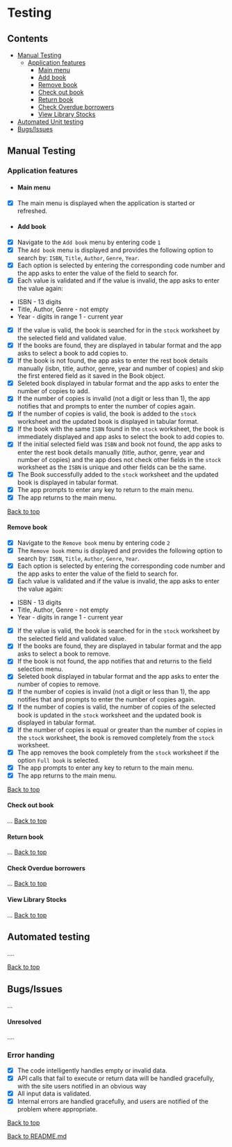 # Testing

## Contents

- [Manual Testing](#manual-testing)
    - [Application features](#application-features)
        - [Main menu](#main-menu)
        - [Add book](#add-book)
        - [Remove book](#remove-book)
        - [Check out book](#check-out-book)
        - [Return book](#return-book)
        - [Check Overdue borrowers](#check-overdue-borrowers)
        - [View Library Stocks](#view-library-stocks)
- [Automated Unit testing](#automated-unit-testing)
- [Bugs/Issues](#bugsissues)


## Manual Testing

### Application features
- #### Main menu
- [x] The main menu is displayed when the application is started or refreshed.
- #### Add book
- [x] Navigate to the `Add book` menu by entering code `1`
- [x] The `Add book` menu is displayed and provides the following option to search by: `ISBN`, `Title`, `Author`, `Genre`, `Year`.
- [x] Each option is selected by entering the corresponding code number and the app asks to enter the value of the field to search for.
- [x] Each value is validated and if the value is invalid, the app asks to enter the value again:
- ISBN - 13 digits
- Title, Author, Genre - not empty
- Year - digits in range 1 - current year
- [x] If the value is valid, the book is searched for in the `stock` worksheet by the selected field and validated value.
- [x] If the books are found, they are displayed in tabular format and the app asks to select a book to add copies to.
- [x] If the book is not found, the app asks to enter the rest book details manually (isbn, title, author, genre, year and number of copies) and skip the first entered field as it saved in the Book object.
- [x] Seleted book displayed in tabular format and the app asks to enter the number of copies to add.
- [x] If the number of copies is invalid (not a digit or less than 1), the app notifies that and prompts to enter the number of copies again.
- [x] If the number of copies is valid, the book is added to the `stock` worksheet and the updated book is displayed in tabular format.
- [x] If the book with the same `ISBN` found in the `stock` worksheet, the book is immediately displayed and app asks to select the book to add copies to.
- [x] If the initial selected field was `ISBN` and book not found, the app asks to enter the rest book details manually (title, author, genre, year and number of copies) and the app does not check other fields in the `stock` worksheet as the `ISBN` is unique and other fields can be the same.
- [x] The Book successfully added to the `stock` worksheet and the updated book is displayed in tabular format.
- [x] The app prompts to enter any key to return to the main menu.
- [x] The app returns to the main menu.

[Back to top](#contents)


#### Remove book
- [x] Navigate to the `Remove book` menu by entering code `2`
- [x] The `Remove book` menu is displayed and provides the following option to search by: `ISBN`, `Title`, `Author`, `Genre`, `Year`.
- [x] Each option is selected by entering the corresponding code number and the app asks to enter the value of the field to search for.
- [x] Each value is validated and if the value is invalid, the app asks to enter the value again:
- ISBN - 13 digits
- Title, Author, Genre - not empty
- Year - digits in range 1 - current year
- [x] If the value is valid, the book is searched for in the `stock` worksheet by the selected field and validated value.
- [x] If the books are found, they are displayed in tabular format and the app asks to select a book to remove.
- [x] If the book is not found, the app notifies that and returns to the field selection menu.
- [x] Seleted book displayed in tabular format and the app asks to enter the number of copies to remove.
- [x] If the number of copies is invalid (not a digit or less than 1), the app notifies that and prompts to enter the number of copies again.
- [x] If the number of copies is valid, the number of copies of the selected book is updated in the `stock` worksheet and the updated book is displayed in tabular format.
- [x] If the number of copies is equal or greater than the number of copies in the `stock` worksheet, the book is removed completely from the `stock` worksheet.
- [x] The app removes the book completely from the `stock` worksheet if the option `Full book` is selected.
- [x] The app prompts to enter any key to return to the main menu.
- [x] The app returns to the main menu.

[Back to top](#contents)

#### Check out book
...
[Back to top](#contents)

#### Return book
...
[Back to top](#contents)

#### Check Overdue borrowers
...
[Back to top](#contents)

#### View Library Stocks
...
[Back to top](#contents)


## Automated testing
<!-- TODO HTML validation -->
<!-- [W3 Markup Validation](https://validator.w3.org/) - HTML Validation -->
<!-- TODO CSS validation -->
<!-- [W3 Jigsaw validation](https://jigsaw.w3.org/css-validator/) - CSS Validation -->
<!-- TODO flake8 -->
<!-- [flake8](https://flake8.pycqa.org/en/latest/) - Python code style: pep8, pyflakes and co -->
<!-- TODO mypy -->
<!-- [mypy](http://mypy-lang.org/) - Optional static typing for Python -->
<!-- TODO PEP8 validation -->
<!-- [PEP8](http://pep8online.com/) - Python code style: pep8 -->
<!-- TODO Unit testing -->
<!-- [Pytest](https://docs.pytest.org/en/stable/) - Unit testing -->
....

[Back to top](#contents)


## Bugs/Issues
...

#### Unresolved
....

### Error handing
<!-- TODO Pydantic Validation -->
- [x] The code intelligently handles empty or invalid data.
- [x] API calls that fail to execute or return data will be handled gracefully, with the site users notified in an obvious way
- [x] All input data is validated.
- [x] Internal errors are handled gracefully, and users are notified of the problem where appropriate.

[Back to top](#contents)

[Back to README.md](https://github.com/FlashDrag/library-management-system/blob/master/README.md#testing)